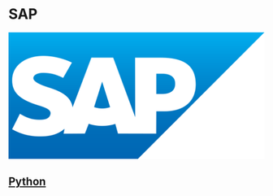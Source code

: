 # SAP

<img src="source\SAP.png" alt="sap">

## [Python](https://github.com/Ayon-SSP/5-_learning_AI/blob/master/1%5D_Learning_Python/pypy.ipynb)
### 